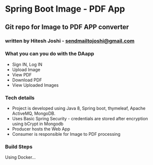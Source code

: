 # Spring Boot Image - PDF App

## Git repo for Image to PDF APP converter


###  written by Hitesh Joshi - sendmailtojoshi@gmail.com

### What you can you do with the DAapp

- Sign IN, Log IN  
- Upload Image
- View PDF
- Download PDF
- View Uploaded Images

### Tech details
- Project is developed using Java 8, Spring boot, thymeleaf, Apache ActiveMQ, MongoDB.
- Uses Basic Spring Security  - credentials are stored after encryption using bCrypt in Mongodb
- Producer hosts the Web App
- Consumer is responsible for Image to PDF processing

### Build Steps
Using Docker...

